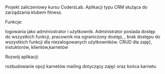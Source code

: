 Projekt zaliczeniowy kursu CodersLab. Aplikacji typu CRM służąca do zarządzania klubem fitness.

Funkcje:

  logowania jako adminiostrator i użytkownik. Administrator posiada dostęp do wszystkich funkcji, pracownik ma ograniczony 
dostęp, , brak dostępu do wszystkich funkcji dla niezalogowanych użytkowników.
  CRUD dla zajęć, instuktorów, klientów,karnetów

Rozwój aplikacji:

rozbudowanie opcji karnetów
mailing dotyczący zajęć oraz końca karnetu
